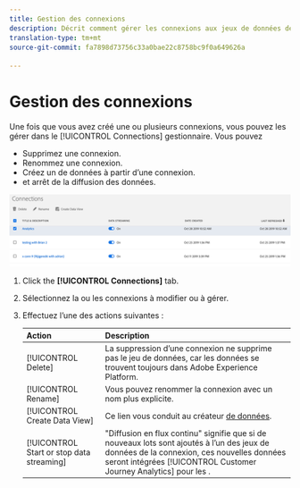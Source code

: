 ```yaml
---
title: Gestion des connexions
description: Décrit comment gérer les connexions aux jeux de données de plateformes.
translation-type: tm+mt
source-git-commit: fa7898d73756c33a0bae22c8758bc9f0a649626a

---
```



# Gestion des connexions

Une fois que vous avez créé une ou plusieurs connexions, vous pouvez les gérer dans le [!UICONTROL Connections] gestionnaire. Vous pouvez

* Supprimez une connexion.
* Renommez une connexion.
* Créez un de données à partir d’une connexion.
* et arrêt de la diffusion des données.

![Gestionnaire des connexions](assets/connections-manager.png)

1. Click the **[!UICONTROL Connections]** tab.

2. Sélectionnez la ou les connexions à modifier ou à gérer.

3. Effectuez l’une des actions suivantes :

   | Action | Description |
   |---|---|
   | [!UICONTROL Delete] | La suppression d’une connexion ne supprime pas le jeu de données, car les données se trouvent toujours dans Adobe Experience Platform. |
   | [!UICONTROL Rename] | Vous pouvez renommer la connexion avec un nom plus explicite. |
   | [!UICONTROL Create Data View] | Ce lien vous conduit au créateur [de données](/help/data-views/create-dataview.md). |
   | [!UICONTROL Start or stop data streaming] | &quot;Diffusion en flux continu&quot; signifie que si de nouveaux lots sont ajoutés à l’un des jeux de données de la connexion, ces nouvelles données seront intégrées [!UICONTROL Customer Journey Analytics] pour les . |


